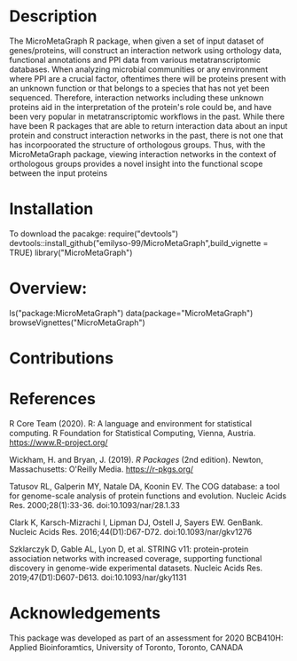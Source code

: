 # Description

The MicroMetaGraph R package, when given a set of input dataset of genes/proteins, will construct an interaction network using orthology data, functional annotations and PPI data from various metatranscriptomic databases. When analyzing microbial communities or any environment where PPI are a crucial factor, oftentimes there will be proteins present with an unknown function or that belongs to a species that has not yet been sequenced. Therefore, interaction networks including these unknown proteins aid in the interpretation of the protein's role could be, and have been very popular in metatranscriptomic workflows in the past. While there have been R packages that are able to return interaction data about an input protein and construct interaction networks in the past, there is not one that has incorpoorated the structure of orthologous groups. Thus, with the MicroMetaGraph package, viewing interaction networks in the context of orthologous groups provides a novel insight into the functional scope between the input proteins 

# Installation

To download the pacakge:
  require("devtools")
  devtools::install_github("emilyso-99/MicroMetaGraph",build_vignette = TRUE)
  library("MicroMetaGraph")

# Overview: 
ls("package:MicroMetaGraph")
data(package="MicroMetaGraph")
browseVignettes("MicroMetaGraph")
# Contributions

# References 


R Core Team (2020). R: A language and environment for statistical computing. R Foundation for Statistical Computing, Vienna, Austria. https://www.R-project.org/

Wickham, H. and Bryan, J. (2019). *R Packages* (2nd edition). Newton, Massachusetts: O'Reilly Media. https://r-pkgs.org/

Tatusov RL, Galperin MY, Natale DA, Koonin EV. The COG database: a tool for genome-scale analysis of protein functions and evolution. Nucleic Acids Res. 2000;28(1):33-36. doi:10.1093/nar/28.1.33

Clark K, Karsch-Mizrachi I, Lipman DJ, Ostell J, Sayers EW. GenBank. Nucleic Acids Res. 2016;44(D1):D67-D72. doi:10.1093/nar/gkv1276

Szklarczyk D, Gable AL, Lyon D, et al. STRING v11: protein-protein association networks with increased coverage, supporting functional discovery in genome-wide experimental datasets. Nucleic Acids Res. 2019;47(D1):D607-D613. doi:10.1093/nar/gky1131

# Acknowledgements

This package was developed as part of an assessment for 2020 BCB410H: Applied Bioinforamtics, University of Toronto, Toronto, CANADA
